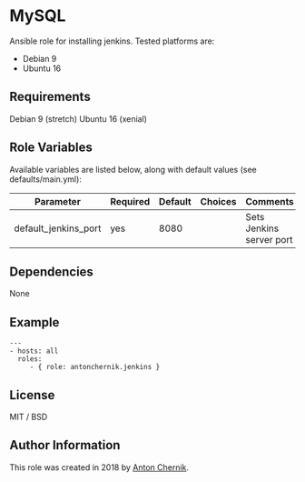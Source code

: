 MySQL
=========

Ansible role for installing jenkins. Tested platforms are:
* Debian 9
* Ubuntu 16

Requirements
------------

Debian 9 (stretch)
Ubuntu 16 (xenial)

Role Variables
--------------

Available variables are listed below, along with default values (see defaults/main.yml):

| Parameter | Required | Default | Choices | Comments |
| ------------- | ------------- | ------------- | ------------- | ------------- |
| default_jenkins_port | yes | 8080 | | Sets Jenkins server port |


Dependencies
------------

None

Example 
----------------
    ---
    - hosts: all
      roles:
         - { role: antonchernik.jenkins }

License
-------

MIT / BSD

Author Information
------------------

This role was created in 2018 by [Anton Chernik](https://github.com/antonchernik).
